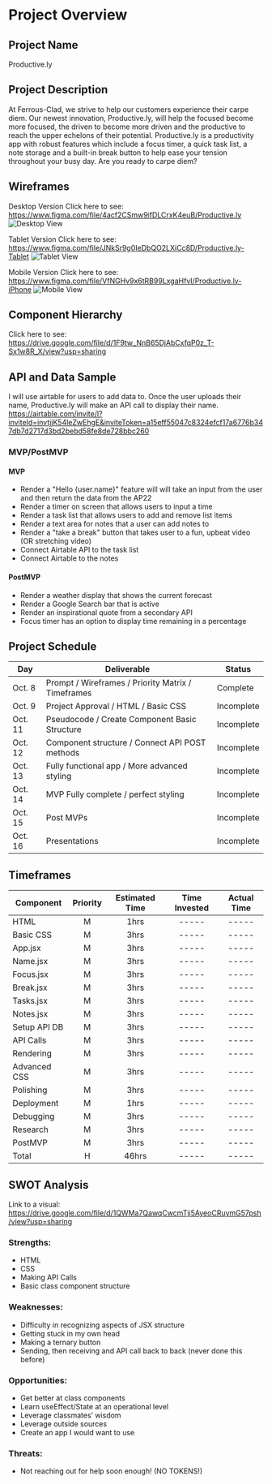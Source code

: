 # Project Overview

## Project Name

Productive.ly

## Project Description

At Ferrous-Clad, we strive to help our customers experience their carpe diem. Our newest innovation, Productive.ly, will help the focused become more focused, the driven to become more driven and the productive to reach the upper echelons of their potential. Productive.ly is a productivity app with robust features which include a focus timer, a quick task list, a note storage and a built-in break button to help ease your tension throughout your busy day. Are you ready to carpe diem?

## Wireframes

Desktop Version
Click here to see: https://www.figma.com/file/4acf2CSmw9ifDLCrxK4euB/Productive.ly
![Desktop View](https://www.figma.com/file/4acf2CSmw9ifDLCrxK4euB/Productive.ly)

Tablet Version
Click here to see: https://www.figma.com/file/JNkSr9g0IeDbQO2LXiCc8D/Productive.ly-Tablet
![Tablet View](https://www.figma.com/file/JNkSr9g0IeDbQO2LXiCc8D/Productive.ly-Tablet)

Mobile Version
Click here to see: https://www.figma.com/file/VfNGHv9x6tRB99LxgaHfvI/Productive.ly-iPhone
![Mobile View](https://www.figma.com/file/VfNGHv9x6tRB99LxgaHfvI/Productive.ly-iPhone)

## Component Hierarchy

Click here to see: https://drive.google.com/file/d/1F9tw_NnB65DjAbCxfqP0z_T-Sx1w8R_X/view?usp=sharing

## API and Data Sample

I will use airtable for users to add data to. Once the user uploads their name, Productive.ly will make an API call to display their name.
https://airtable.com/invite/l?inviteId=invtjjK54leZwEhgE&inviteToken=a15eff55047c8324efcf17a6776b347db7d2717d3bd2bebd58fe8de728bbc260

### MVP/PostMVP

#### MVP

- Render a "Hello {user.name}" feature will will take an input from the user and then return the data from the AP22
- Render a timer on screen that allows users to input a time
- Render a task list that allows users to add and remove list items
- Render a text area for notes that a user can add notes to
- Render a "take a break" button that takes user to a fun, upbeat video (OR stretching video)
- Connect Airtable API to the task list
- Connect Airtable to the notes

#### PostMVP

- Render a weather display that shows the current forecast
- Render a Google Search bar that is active
- Render an inspirational quote from a secondary API
- Focus timer has an option to display time remaining in a percentage

## Project Schedule

| Day     | Deliverable                                        | Status     |
| ------- | -------------------------------------------------- | ---------- |
| Oct. 8  | Prompt / Wireframes / Priority Matrix / Timeframes | Complete   |
| Oct. 9  | Project Approval / HTML / Basic CSS                | Incomplete |
| Oct. 11 | Pseudocode / Create Component Basic Structure      | Incomplete |
| Oct. 12 | Component structure / Connect API POST methods     | Incomplete |
| Oct. 13 | Fully functional app / More advanced styling       | Incomplete |
| Oct. 14 | MVP Fully complete / perfect styling               | Incomplete |
| Oct. 15 | Post MVPs                                          | Incomplete |
| Oct. 16 | Presentations                                      | Incomplete |

## Timeframes

| Component    | Priority | Estimated Time | Time Invested | Actual Time |
| ------------ | :------: | :------------: | :-----------: | :---------: |
| HTML         |    M     |      1hrs      |     -----     |    -----    |
| Basic CSS    |    M     |      3hrs      |     -----     |    -----    |
| App.jsx      |    M     |      3hrs      |     -----     |    -----    |
| Name.jsx     |    M     |      3hrs      |     -----     |    -----    |
| Focus.jsx    |    M     |      3hrs      |     -----     |    -----    |
| Break.jsx    |    M     |      3hrs      |     -----     |    -----    |
| Tasks.jsx    |    M     |      3hrs      |     -----     |    -----    |
| Notes.jsx    |    M     |      3hrs      |     -----     |    -----    |
| Setup API DB |    M     |      3hrs      |     -----     |    -----    |
| API Calls    |    M     |      3hrs      |     -----     |    -----    |
| Rendering    |    M     |      3hrs      |     -----     |    -----    |
| Advanced CSS |    M     |      3hrs      |     -----     |    -----    |
| Polishing    |    M     |      3hrs      |     -----     |    -----    |
| Deployment   |    M     |      1hrs      |     -----     |    -----    |
| Debugging    |    M     |      3hrs      |     -----     |    -----    |
| Research     |    M     |      3hrs      |     -----     |    -----    |
| PostMVP      |    M     |      3hrs      |     -----     |    -----    |
| Total        |    H     |     46hrs      |     -----     |    -----    |

## SWOT Analysis

Link to a visual: https://drive.google.com/file/d/1QWMa7QawqCwcmTji5AyeoCRuymG57psh/view?usp=sharing

### Strengths:

- HTML
- CSS
- Making API Calls
- Basic class component structure

### Weaknesses:

- Difficulty in recognizing aspects of JSX structure
- Getting stuck in my own head
- Making a ternary button
- Sending, then receiving and API call back to back (never done this before)

### Opportunities:

- Get better at class components
- Learn useEffect/State at an operational level
- Leverage classmates’ wisdom
- Leverage outside sources
- Create an app I would want to use

### Threats:

- Not reaching out for help soon enough! (NO TOKENS!)
